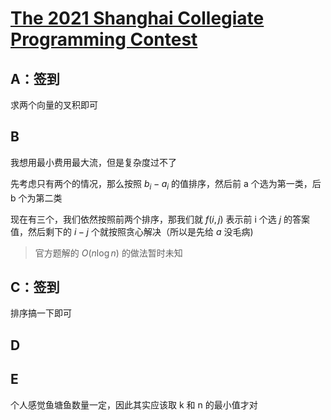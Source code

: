 # [The 2021 Shanghai Collegiate Programming Contest](https://codeforces.com/gym/103186/)

## A：签到

求两个向量的叉积即可

## B

我想用最小费用最大流，但是复杂度过不了

先考虑只有两个的情况，那么按照 $b_i - a_i$ 的值排序，然后前 a 个选为第一类，后 b 个为第二类

现在有三个，我们依然按照前两个排序，那我们就 $f(i, j)$ 表示前 i 个选 $j$ 的答案值，然后剩下的 $i - j$ 个就按照贪心解决（所以是先给 $a$ 没毛病)

> 官方题解的 $O(n \log n)$ 的做法暂时未知

## C：签到

排序搞一下即可

## D



## E

个人感觉鱼塘鱼数量一定，因此其实应该取 k 和 n 的最小值才对